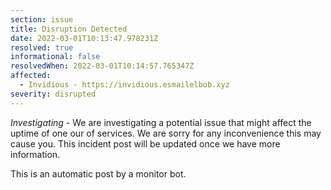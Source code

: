 ```yaml
---
section: issue
title: Disruption Detected
date: 2022-03-01T10:13:47.978231Z
resolved: true
informational: false
resolvedWhen: 2022-03-01T10:14:57.765347Z
affected:
  - Invidious - https://invidious.esmailelbob.xyz
severity: disrupted
---
```

*Investigating* - We are investigating a potential issue that might affect the uptime of one our of services. We are sorry for any inconvenience this may cause you. This incident post will be updated once we have more information.

This is an automatic post by a monitor bot.
        